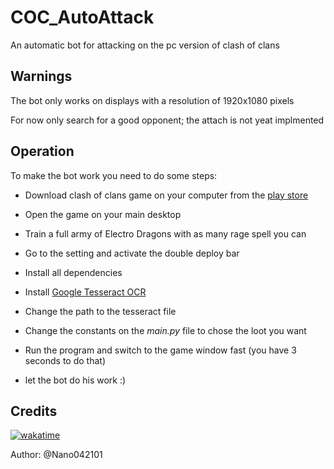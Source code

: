 # COC_AutoAttack

An automatic bot for attacking on the pc version of clash of clans

## Warnings

The bot only works on displays with a resolution of 1920x1080 pixels

For now only search for a good opponent; the attach is not yeat implmented

## Operation

To make the bot work you need to do some steps:

- Download clash of clans game on your computer from the [play store](https://play.google.com/googleplaygames)

- Open the game on your main desktop

- Train a full army of Electro Dragons with as many rage spell you can

- Go to the setting and activate the double deploy bar

- Install all dependencies

- Install [Google Tesseract OCR](https://github.com/tesseract-ocr/tesseract)

- Change the path to the tesseract file

- Change the constants on the _main.py_ file to chose the loot you want

- Run the program and switch to the game window fast (you have 3 seconds to do that)

- let the bot do his work :)

## Credits

[![wakatime](https://wakatime.com/badge/user/018bc8cc-b9e0-4d2c-865e-a04eeba9f50e/project/018ca17f-6ad6-4f72-b534-ef8788bbfed4.svg)](https://wakatime.com/badge/user/018bc8cc-b9e0-4d2c-865e-a04eeba9f50e/project/018ca17f-6ad6-4f72-b534-ef8788bbfed4)

Author: @Nano042101
